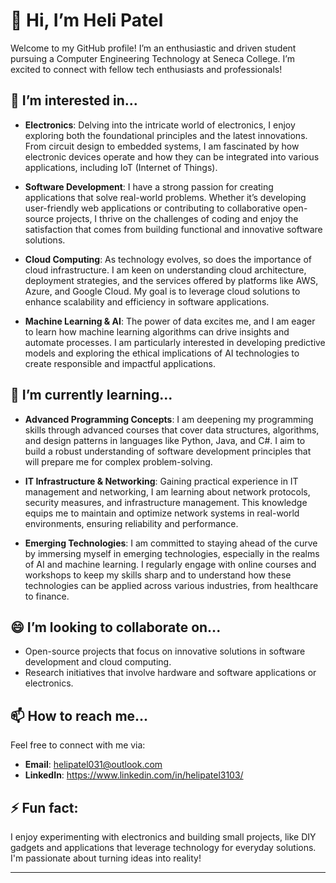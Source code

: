 # 👋 Hi, I’m Heli Patel

Welcome to my GitHub profile! I’m an enthusiastic and driven student pursuing a Computer Engineering Technology at Seneca College. I’m excited to connect with fellow tech enthusiasts and professionals!

## 👀 I’m interested in...
- **Electronics**: Delving into the intricate world of electronics, I enjoy exploring both the foundational principles and the latest innovations. From circuit design to embedded systems, I am fascinated by how electronic devices operate and how they can be integrated into various applications, including IoT (Internet of Things).

- **Software Development**: I have a strong passion for creating applications that solve real-world problems. Whether it’s developing user-friendly web applications or contributing to collaborative open-source projects, I thrive on the challenges of coding and enjoy the satisfaction that comes from building functional and innovative software solutions.

- **Cloud Computing**: As technology evolves, so does the importance of cloud infrastructure. I am keen on understanding cloud architecture, deployment strategies, and the services offered by platforms like AWS, Azure, and Google Cloud. My goal is to leverage cloud solutions to enhance scalability and efficiency in software applications.

- **Machine Learning & AI**: The power of data excites me, and I am eager to learn how machine learning algorithms can drive insights and automate processes. I am particularly interested in developing predictive models and exploring the ethical implications of AI technologies to create responsible and impactful applications.

## 🌱 I’m currently learning...
- **Advanced Programming Concepts**: I am deepening my programming skills through advanced courses that cover data structures, algorithms, and design patterns in languages like Python, Java, and C#. I aim to build a robust understanding of software development principles that will prepare me for complex problem-solving.

- **IT Infrastructure & Networking**: Gaining practical experience in IT management and networking, I am learning about network protocols, security measures, and infrastructure management. This knowledge equips me to maintain and optimize network systems in real-world environments, ensuring reliability and performance.

- **Emerging Technologies**: I am committed to staying ahead of the curve by immersing myself in emerging technologies, especially in the realms of AI and machine learning. I regularly engage with online courses and workshops to keep my skills sharp and to understand how these technologies can be applied across various industries, from healthcare to finance.


## 😄 I’m looking to collaborate on...
- Open-source projects that focus on innovative solutions in software development and cloud computing.
- Research initiatives that involve hardware and software applications or electronics.

## 📫 How to reach me...
Feel free to connect with me via:
- **Email**: helipatel031@outlook.com
- **LinkedIn**: https://www.linkedin.com/in/helipatel3103/

## ⚡ Fun fact:
I enjoy experimenting with electronics and building small projects, like DIY gadgets and applications that leverage technology for everyday solutions. I'm passionate about turning ideas into reality!

---

<!---
hjpatel31/hjpatel31 is a ✨ special ✨ repository because its `README.md` (this file) appears on your GitHub profile.
You can click the Preview link to take a look at your changes.
--->
